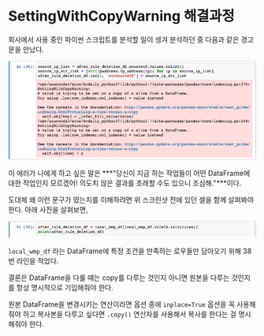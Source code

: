 # SettingWithCopyWarning 해결과정

회사에서 사용 중인 파이썬 스크립트를 분석할 일이 생겨 분석하던 중 다음과 같은 경고문을 만났다.

![setting_with_copy_warning](images/setting_with_copy_warning.png)

이 에러가 나에게 하고 싶은 말은 ***"당신이 지금 하는 작업들이 어떤 DataFrame에 대한 작업인지 모르겠어! 의도치 않은 결과를 초래할 수도 있으니 조심해."***이다. 

도대체 왜 이런 문구가 떴는지를 이해하려면 위 스크린샷 전에 있던 셀을 함께 살펴봐야한다. 아래 사진을 살펴보면,

![data_frame_view](images/data_frame_view.png)

`local_wmp_df` 라는 DataFrame에 특정 조건을 만족하는 로우들만 담아오기 위해 38번 라인을 적었다.



결론은 DataFrame을 다룰 때는 copy를 다루는 것인지 아니면 원본을 다루는 것인지를 항상 명시적으로 기입해줘야 한다.

원본 DataFrame을 변경시키는 연산이라면 옵션 중에 `inplace=True` 옵션을 꼭 사용해줘야 하고 복사본을 다루고 싶다면 `.copy()` 연산자를 사용해서 복사를 한다는 걸 명시해줘야 한다.

